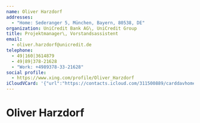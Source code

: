 ```yaml
---
name: Oliver Harzdorf
addresses:
  - "Home: Sederanger 5, München, Bayern, 80538, DE"
organization: UniCredit Bank AG\, UniCredit Group
title: Projektmanager\, Vorstandsassistent
email:
  - oliver.harzdorf@unicredit.de
telephone:
  - 49|160|3614879
  - 49|89|378-21628
  - "Work: +4989378-33-21628"
social profile:
  - https://www.xing.com/profile/Oliver_Harzdorf
iCloudVCard: '{"url":"https://contacts.icloud.com/311500889/carddavhome/card/ZGM2Y2RkZWMtZTllNi00NzIxLWE4MDgtNDg1NmMwZGViNWZi.vcf","etag":"\"kmfhet2k\"","data":"BEGIN:VCARD\r\nVERSION:3.0\r\nFN:\r\nN:Harzdorf;Oliver;;;\r\nUID:dc6cddec-e9e6-4721-a808-4856c0deb5fb\r\nADR;TYPE=HOME:;;Sederanger 5;München;Bayern;80538;DE;\r\nitem1.X-ABLABEL:Work\r\nitem4.X-ABLABEL:Work\r\nitem0.X-ABLABEL:xing\r\nitem2.X-ABLABEL:Work\r\nitem3.X-ABLABEL:Work\r\nPRODID:ez-vcard 0.9.13-fc\r\nREV:2025-04-03T22:05:02Z\r\nORG:UniCredit Bank AG\\, UniCredit Group;\r\nTITLE:Projektmanager\\, Vorstandsassistent\r\nEMAIL;TYPE=PREF:oliver.harzdorf@unicredit.de\r\nTEL;TYPE=PREF:49|160|3614879\r\nTEL:49|89|378-21628\r\nTEL;TYPE=WORK:+4989378-33-21628\r\n;TYPE=jpeg;VALUE=uri:https://gateway.icloud.com/contacts/311500889/ck/card/\r\n 846421d1671f67cd69af1211d56d3ada\r\nitem0.X-SOCIALPROFILE;X-USER=Oliver_Harzdorf:https://www.xing.com/profile/O\r\n liver_Harzdorf\r\nEND:VCARD"}'
---
```

# Oliver Harzdorf